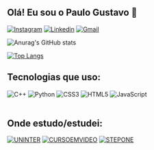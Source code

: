 ## Olá! Eu sou o Paulo Gustavo 👋

[![Instagram](https://img.shields.io/badge/Instagram-E4405F?style=for-the-badge&logo=instagram&logoColor=white)](https://www.instagram.com/pauloggp/)
[![Linkedin](https://img.shields.io/badge/LinkedIn-0077B5?style=for-the-badge&logo=linkedin&logoColor=white)](https://www.linkedin.com/in/paulo-gustavo-gomes-pereira-578583206/)
[![Gmail](https://img.shields.io/badge/Gmail-D14836?style=for-the-badge&logo=gmail&logoColor=white)](mailto:pauloggp15@gmail.com)

![Anurag's GitHub stats](https://github-readme-stats.vercel.app/api?username=Pauloggp15&show_icons=true&theme=dark)

[![Top Langs](https://github-readme-stats.vercel.app/api/top-langs/?username=Pauloggp15&layout=compact)](https://github.com/anuraghazra/github-readme-stats)

## Tecnologias que uso:

<div display>
    <img align="center" alt="C++" src="https://img.shields.io/badge/C%2B%2B-00599C?style=for-the-badge&logo=c%2B%2B&logoColor=white"/>
    <img align="center" alt="Python" src="https://img.shields.io/badge/Python-14354C?style=for-the-badge&logo=python&logoColor=white"/>
    <img align="center" alt="CSS3" src="https://img.shields.io/badge/CSS3-1572B6?style=for-the-badge&logo=css3&logoColor=white"/>
    <img align="center" alt="HTML5" src="https://img.shields.io/badge/HTML5-E34F26?style=for-the-badge&logo=html5&logoColor=white"/>
    <img align="center" alt="JavaScript" src="https://img.shields.io/badge/JavaScript-323330?style=for-the-badge&logo=javascript&logoColor=F7DF1E"/>
</div><br>

## Onde estudo/estudei:

[![UNINTER]()]()
[![CURSOEMVIDEO]()]()
[![STEPONE]()]()
